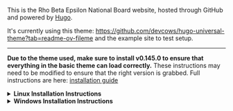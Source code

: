 This is the Rho Beta Epsilon National Board website, hosted through GitHub and powered by [Hugo](https://gohugo.io/). 

It's currently using this theme: https://github.com/devcows/hugo-universal-theme?tab=readme-ov-fileme and the example site to test setup.

---
**Due to the theme used, make sure to install v0.145.0 to ensure that everything in the basic theme can load correctly.** These instructions may need to be modified to ensure that the right version is grabbed. Full instructions are here: [installation guide](https://gohugo.io/installation/)

<details>
<summary><strong>Linux Installation Instructions</strong></summary>

3. Install the extended edition of Hugo:
    - Download version 0.145.0 from the release: https://github.com/gohugoio/hugo/releases/tag/v0.145.0
      - Download the zip file: hugo_extended_0.145.0_windows-amd64.zip
    - Unzip into a folder somewhere called `hugo` (best spot is probably in `/usr/local/bin`)
      - can do this with
      ```bash
      sudo mv hugo /usr/local/bin/
      ```
    - Add this folder to your system path 

2. Install *Go* via the command line:  
   - Run the following line in shell:  
     ```bash
     sudo snap install go
     ```

3. Clone the website [repo](https://github.com/RhoBetaEpsilonNationalBoard/RhoBetaEpsilon):  
   - If you want to clone with HTTPS:  
     ```bash
     git clone https://github.com/RhoBetaEpsilonNationalBoard/RhoBetaEpsilon.git
     ```  
   - If you want to clone with SSH:  
     ```bash
     git clone git@github.com:RhoBetaEpsilonNationalBoard/RhoBetaEpsilon.git
     ```  
   - Navigate to wherever you cloned the repo:  
     ```bash
     cd RhoBetaEpsilon
     ```

4. Running *Hugo*:  
   - To start a development server and see draft content, run:  
     ```bash
     hugo server
     ```  
   - View this page at [http://localhost:1313/RhoBetaEpsilon/](http://localhost:1313/RhoBetaEpsilon/)

5. Building and deploying:  
   - Publish the site by running:  
     ```bash
     hugo
     ```  
   - Push your changes to GitHub. On the `Actions` tab, once the workflow run shows a green checkmark, the site will be deployed publicly.  
   - View the site: [National Board site](https://rhobetaepsilonnationalboard.github.io/RhoBetaEpsilon/)

</details>

<details>
<summary><strong>Windows Installation Instructions</strong></summary>

1. Download Go from this [page](https://go.dev/doc/install):
    - Open the MSI file you downloaded and follow the prompts to install Go.
    - Verify that you've installed Go:
        - Open the start menu
        - type `cmd` then hit *enter* key
        - In the command prompt window type:
            ```powershell
            go version
            ```
        - Confirm that the installed version of Go is printed

2. (Optional but recommended) Install Sass
    - Follow this [guide](https://gohugo.io/functions/css/sass/#dart-sass)
    - Installing via the prebuilt binaries is recommended

3. Install the extended edition of Hugo:
    - Download version 0.145.0 from the release: https://github.com/gohugoio/hugo/releases/tag/v0.145.0
      - Download the zip file: hugo_extended_0.145.0_windows-amd64.zip
    - Unzip into a folder somewhere called `Hugo`
    - Add this folder to your system path
      - Press the `*windows* key
      - Search for `Environment variables`
      - Edit your system `Path`
      - Add the location of the `Hugo` folder to the path

4. Clone the website [repo](https://github.com/RhoBetaEpsilonNationalBoard/RhoBetaEpsilon):  
   - If you want to clone with HTTPS:  
        ```powershell
        git clone https://github.com/RhoBetaEpsilonNationalBoard/RhoBetaEpsilon.git
        ```  
   - If you want to clone with SSH:  
        ```powershell
        git clone git@github.com:RhoBetaEpsilonNationalBoard/RhoBetaEpsilon.git
        ```  
   - Navigate to wherever you cloned the repo:  
        ```bash
        cd RhoBetaEpsilon
        ```
   - Make sure the theme submodules are correctly cloned:
        ```powershell
        git submodule update --init --recursive 
        ```

5. Running *Hugo*:  
   - To start a development server and see draft content, run:  
     ```powershell
     hugo server
     ```  
   - View this page at [http://localhost:1313/RhoBetaEpsilon/](http://localhost:1313/RhoBetaEpsilon/)

6. Building and deploying:  
   - Publish the site by running:  
     ```powershell
     hugo
     ```  
   - Push your changes to GitHub. On the `Actions` tab, once the workflow run shows a green checkmark, the site will be deployed publicly.  
   - View the site: [National Board site](https://rhobetaepsilonnationalboard.github.io/RhoBetaEpsilon/)

</details>